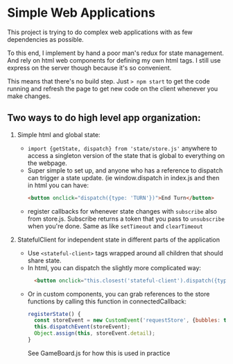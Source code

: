 # Simple Web Applications

This project is trying to do complex web applications with as few dependencies as possible.

To this end, I implement by hand a poor man's redux for state management.
And rely on html web components for defining my own html tags.
I still use express on the server though because it's so convenient.

This means that there's no build step. Just
```> npm start```
to get the code running and refresh the page to get new code on the client
whenever you make changes.



## Two ways to do high level app organization:

1. Simple html and global state:
    - ```import {getState, dispatch} from 'state/store.js'``` anywhere to access a singleton
      version of the state that is global to everything on the webpage.
    - Super simple to set up, and anyone who has a reference to dispatch can trigger
      a state update. (ie window.dispatch in index.js and then in html you can have:
      ```html
      <button onclick="dispatch({type: 'TURN'})">End Turn</button>
      ```
    - register callbacks for whenever state changes with ```subscribe``` also from store.js. Subscribe returns a token that you pass to ```unsubscribe``` when you're done. Same as like ```setTimeout``` and ```clearTimeout```

2. StatefulClient for independent state in different parts of the application
    - Use ```<stateful-client>``` tags wrapped around all children that should share state.
    - In html, you can dispatch the slightly more complicated way:
      ```html
        <button onclick="this.closest('stateful-client').dispatch({type: 'TURN'})">
      ```
    - Or in custom components, you can grab references to the store functions by calling
      this function in connectedCallback:
      ```javascript
      registerState() {
        const storeEvent = new CustomEvent('requestStore', {bubbles: true, detail: {}});
        this.dispatchEvent(storeEvent);
        Object.assign(this, storeEvent.detail);
      }
      ```
      See GameBoard.js for how this is used in practice